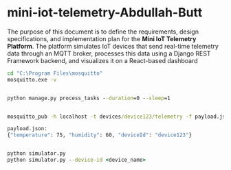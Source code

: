 # mini-iot-telemetry-Abdullah-Butt
The purpose of this document is to define the requirements, design specifications, and implementation plan for the **Mini IoT Telemetry Platform**. The platform simulates IoT devices that send real-time telemetry data through an MQTT broker, processes this data using a Django REST Framework backend, and visualizes it on a React-based dashboard


```cmd
cd "C:\Program Files\mosquitto"
mosquitto.exe -v


python manage.py process_tasks --duration=0 --sleep=1


mosquitto_pub -h localhost -t devices/device123/telemetry -f payload.json

payload.json:
{"temperature": 75, "humidity": 60, "deviceId": "device123"}


python simulator.py
python simulator.py --device-id <device_name>
```